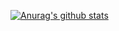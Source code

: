 [![Anurag's github stats](https://github-readme-stats.vercel.app/api?username=kangyongseok)](https://github.com/anuraghazra/github-readme-stats)
